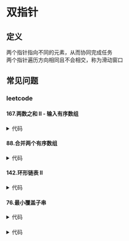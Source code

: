 # 双指针 #

## 定义 ##
两个指针指向不同的元素，从而协同完成任务  
两个指针遍历方向相同且不会相交，称为滑动窗口

## 常见问题 ##

### leetcode ###
#### 167.两数之和 II - 输入有序数组 ####
<details>
<summary>代码</summary>
<pre>
<code>
/**
 * 一前一后双指针
 */
function twoSum($numbers, $target) {
    $len = count($numbers);
    if ($len < 1) {
        return [];
    }
    list($left, $right) = [0, $len - 1];
    while ($left < $right) {
        $sum = $numbers[$left] + $numbers[$right];
        if ($sum < $target) {
            $left++;
        } else if ($sum > $target) {
            $right--;
        } else {
            return [$left + 1, $right + 1];
        }
    }
}
</code>
</pre>
</details>

#### 88.合并两个有序数组 ####
<details>
<summary>代码</summary>
<pre>
<code>
/**
 * 两个数组一一比较
 */
function merge(&$nums1, $m, $nums2, $n) {
    list($i, $j, $k) = [$m - 1, $n - 1, $m + $n - 1];
    while ($i >= 0 && $j >= 0) {
        $nums1[$k--] = $nums1[$i] >= $nums2[$j] ? $nums1[$i--] : $nums2[$j--];
    }
    while ($j >= 0) {
        $nums1[$k--] = $nums2[$j--];
    }
}
</code>
</pre>
</details>

#### 142.环形链表 II ####
<details>
<summary>代码</summary>
<pre>
<code>
/**
 * 一快一慢先找环，再找入口
 * @param $head
 * @return null
 */
function detectCycle($head) {
    if (!$head) {
        return null;
    }
    $slow = $fast = $head;
    $hasCycle = false;
    while ($fast && $fast->next) {
        $slow = $slow->next;
        $fast = $fast->next->next;
        if ($slow == $fast) {
            $hasCycle = true;
            break;
        }
    }
    if (!$hasCycle) {
        return null;
    }
    $slow = $head;
    while ($slow != $fast) {
        $slow = $slow->next;
        $fast = $fast->next;
    }
    return $slow;
}
</code>
</pre>
</details>

#### 76.最小覆盖子串 ####
<details>
<summary>代码</summary>
<pre>
<code>
/**
 * 先添加后删除
 */
function minWindow($s, $t) {
    $sl = strlen($s);
    $tl = strlen($t);
    if ($tl > $sl) {
        return '';
    }
    $map = [];
    for ($i = 0; $i < $tl; $i++) {
        if(!isset($map[$t[$i]])) {
            $map[$t[$i]] = 0;
        }
        $map[$t[$i]]++;
    }
    $start = $cnt = 0;
    $minStart = 0;
    $minSize = PHP_INT_MAX;
    for ($end = 0; $end < $sl; $end++) {
        if (!isset($map[$s[$end]])) {
            continue;
        }
        if ($map[$s[$end]]-- > 0) {
            $cnt++;
        }
        while ($cnt == $tl) {
            $size = $end - $start + 1;
            if($size < $minSize) {
                list($minStart, $minSize) = [$start, $size];
            }
            if (isset($map[$s[$start]]) && $map[$s[$start]]++ == 0) {
                $cnt--;
            }
            $start++;
        }
    }
    return $minSize < PHP_INT_MAX ? substr($s, $minStart, $minSize) : '';
}
</code>
</pre>
</details>

####  ####
<details>
<summary>代码</summary>
<pre>
<code>
</code>
</pre>
</details>
